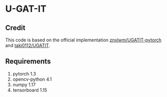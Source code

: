 # U-GAT-IT

## Credit
This code is based on the official implementation [znxlwm/UGATIT-pytorch](https://github.com/znxlwm/UGATIT-pytorch) and [taki0112/UGATIT](https://github.com/taki0112/UGATIT).

## Requirements
1. pytorch 1.3
2. opencv-python 4.1
3. numpy 1.17
4. tensorboard 1.15
